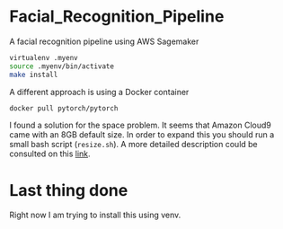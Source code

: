 # Facial_Recognition_Pipeline
A facial recognition pipeline using AWS Sagemaker

```bash
virtualenv .myenv
source .myenv/bin/activate
make install
```
A different approach is using a Docker container

```bash
docker pull pytorch/pytorch
```

I found a solution for the space problem. It seems that Amazon Cloud9 came with
an 8GB default size. In order to expand this you should run a small bash script (`resize.sh`).
A more detailed description could be consulted on this [link](https://docs.aws.amazon.com/cloud9/latest/user-guide/move-environment.html).

# Last thing done
Right now I am trying to install this using venv.

